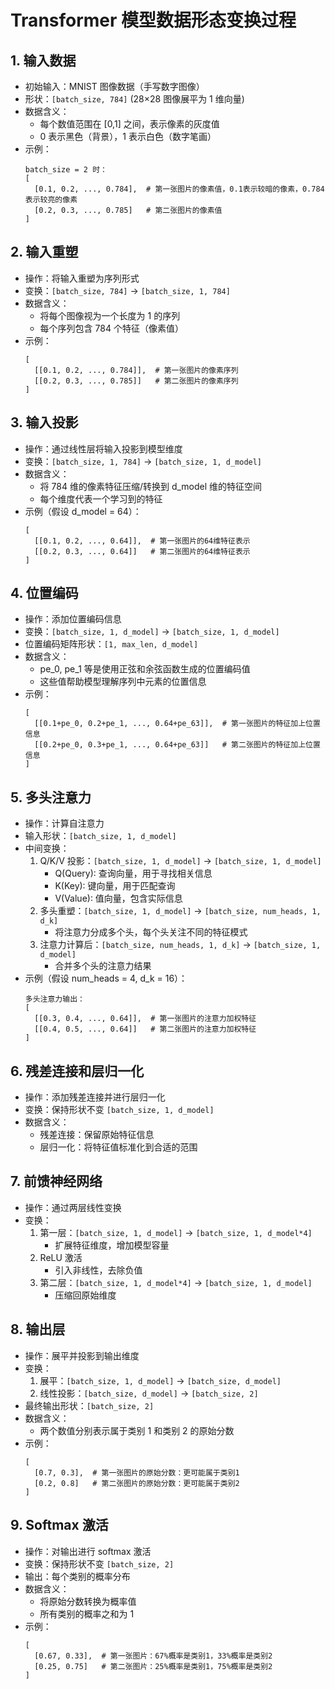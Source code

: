 # Transformer 模型数据形态变换过程

## 1. 输入数据

- 初始输入：MNIST 图像数据（手写数字图像）
- 形状：`[batch_size, 784]` (28×28 图像展平为 1 维向量)
- 数据含义：
  - 每个数值范围在 [0,1] 之间，表示像素的灰度值
  - 0 表示黑色（背景），1 表示白色（数字笔画）
- 示例：
  ```
  batch_size = 2 时：
  [
    [0.1, 0.2, ..., 0.784],  # 第一张图片的像素值，0.1表示较暗的像素，0.784表示较亮的像素
    [0.2, 0.3, ..., 0.785]   # 第二张图片的像素值
  ]
  ```

## 2. 输入重塑

- 操作：将输入重塑为序列形式
- 变换：`[batch_size, 784]` → `[batch_size, 1, 784]`
- 数据含义：
  - 将每个图像视为一个长度为 1 的序列
  - 每个序列包含 784 个特征（像素值）
- 示例：
  ```
  [
    [[0.1, 0.2, ..., 0.784]],  # 第一张图片的像素序列
    [[0.2, 0.3, ..., 0.785]]   # 第二张图片的像素序列
  ]
  ```

## 3. 输入投影

- 操作：通过线性层将输入投影到模型维度
- 变换：`[batch_size, 1, 784]` → `[batch_size, 1, d_model]`
- 数据含义：
  - 将 784 维的像素特征压缩/转换到 d_model 维的特征空间
  - 每个维度代表一个学习到的特征
- 示例（假设 d_model = 64）：
  ```
  [
    [[0.1, 0.2, ..., 0.64]],  # 第一张图片的64维特征表示
    [[0.2, 0.3, ..., 0.64]]   # 第二张图片的64维特征表示
  ]
  ```

## 4. 位置编码

- 操作：添加位置编码信息
- 变换：`[batch_size, 1, d_model]` → `[batch_size, 1, d_model]`
- 位置编码矩阵形状：`[1, max_len, d_model]`
- 数据含义：
  - pe_0, pe_1 等是使用正弦和余弦函数生成的位置编码值
  - 这些值帮助模型理解序列中元素的位置信息
- 示例：
  ```
  [
    [[0.1+pe_0, 0.2+pe_1, ..., 0.64+pe_63]],  # 第一张图片的特征加上位置信息
    [[0.2+pe_0, 0.3+pe_1, ..., 0.64+pe_63]]   # 第二张图片的特征加上位置信息
  ]
  ```

## 5. 多头注意力

- 操作：计算自注意力
- 输入形状：`[batch_size, 1, d_model]`
- 中间变换：
  1. Q/K/V 投影：`[batch_size, 1, d_model]` → `[batch_size, 1, d_model]`
     - Q(Query): 查询向量，用于寻找相关信息
     - K(Key): 键向量，用于匹配查询
     - V(Value): 值向量，包含实际信息
  2. 多头重塑：`[batch_size, 1, d_model]` → `[batch_size, num_heads, 1, d_k]`
     - 将注意力分成多个头，每个头关注不同的特征模式
  3. 注意力计算后：`[batch_size, num_heads, 1, d_k]` → `[batch_size, 1, d_model]`
     - 合并多个头的注意力结果
- 示例（假设 num_heads = 4, d_k = 16）：
  ```
  多头注意力输出：
  [
    [[0.3, 0.4, ..., 0.64]],  # 第一张图片的注意力加权特征
    [[0.4, 0.5, ..., 0.64]]   # 第二张图片的注意力加权特征
  ]
  ```

## 6. 残差连接和层归一化

- 操作：添加残差连接并进行层归一化
- 变换：保持形状不变 `[batch_size, 1, d_model]`
- 数据含义：
  - 残差连接：保留原始特征信息
  - 层归一化：将特征值标准化到合适的范围

## 7. 前馈神经网络

- 操作：通过两层线性变换
- 变换：
  1. 第一层：`[batch_size, 1, d_model]` → `[batch_size, 1, d_model*4]`
     - 扩展特征维度，增加模型容量
  2. ReLU 激活
     - 引入非线性，去除负值
  3. 第二层：`[batch_size, 1, d_model*4]` → `[batch_size, 1, d_model]`
     - 压缩回原始维度

## 8. 输出层

- 操作：展平并投影到输出维度
- 变换：
  1. 展平：`[batch_size, 1, d_model]` → `[batch_size, d_model]`
  2. 线性投影：`[batch_size, d_model]` → `[batch_size, 2]`
- 最终输出形状：`[batch_size, 2]`
- 数据含义：
  - 两个数值分别表示属于类别 1 和类别 2 的原始分数
- 示例：
  ```
  [
    [0.7, 0.3],  # 第一张图片的原始分数：更可能属于类别1
    [0.2, 0.8]   # 第二张图片的原始分数：更可能属于类别2
  ]
  ```

## 9. Softmax 激活

- 操作：对输出进行 softmax 激活
- 变换：保持形状不变 `[batch_size, 2]`
- 输出：每个类别的概率分布
- 数据含义：
  - 将原始分数转换为概率值
  - 所有类别的概率之和为 1
- 示例：
  ```
  [
    [0.67, 0.33],  # 第一张图片：67%概率是类别1，33%概率是类别2
    [0.25, 0.75]   # 第二张图片：25%概率是类别1，75%概率是类别2
  ]
  ```
